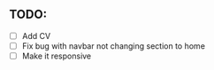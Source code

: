 ## TODO: 
- [ ] Add CV 
- [ ] Fix bug with navbar not changing section to home
- [ ] Make it responsive
